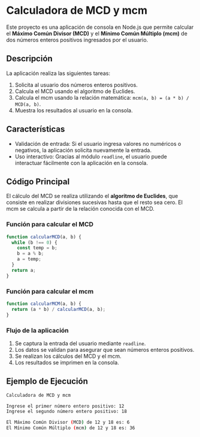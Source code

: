 # Calculadora de MCD y mcm

Este proyecto es una aplicación de consola en Node.js que permite calcular el **Máximo Común Divisor (MCD)** y el **Mínimo Común Múltiplo (mcm)** de dos números enteros positivos ingresados por el usuario.

## Descripción

La aplicación realiza las siguientes tareas:

1. Solicita al usuario dos números enteros positivos.
2. Calcula el MCD usando el algoritmo de Euclides.
3. Calcula el mcm usando la relación matemática: `mcm(a, b) = (a * b) / MCD(a, b)`.
4. Muestra los resultados al usuario en la consola.

## Características

- Validación de entrada: Si el usuario ingresa valores no numéricos o negativos, la aplicación solicita nuevamente la entrada.
- Uso interactivo: Gracias al módulo `readline`, el usuario puede interactuar fácilmente con la aplicación en la consola.

## Código Principal

El cálculo del MCD se realiza utilizando el **algoritmo de Euclides**, que consiste en realizar divisiones sucesivas hasta que el resto sea cero. El mcm se calcula a partir de la relación conocida con el MCD.

### Función para calcular el MCD

```javascript
function calcularMCD(a, b) {
  while (b !== 0) {
    const temp = b;
    b = a % b;
    a = temp;
  }
  return a;
}
```

### Función para calcular el mcm

```javascript
function calcularMCM(a, b) {
  return (a * b) / calcularMCD(a, b);
}
```

### Flujo de la aplicación

1. Se captura la entrada del usuario mediante `readline`.
2. Los datos se validan para asegurar que sean números enteros positivos.
3. Se realizan los cálculos del MCD y el mcm.
4. Los resultados se imprimen en la consola.

## Ejemplo de Ejecución

```bash
Calculadora de MCD y mcm

Ingrese el primer número entero positivo: 12
Ingrese el segundo número entero positivo: 18

El Máximo Común Divisor (MCD) de 12 y 18 es: 6
El Mínimo Común Múltiplo (mcm) de 12 y 18 es: 36
```
